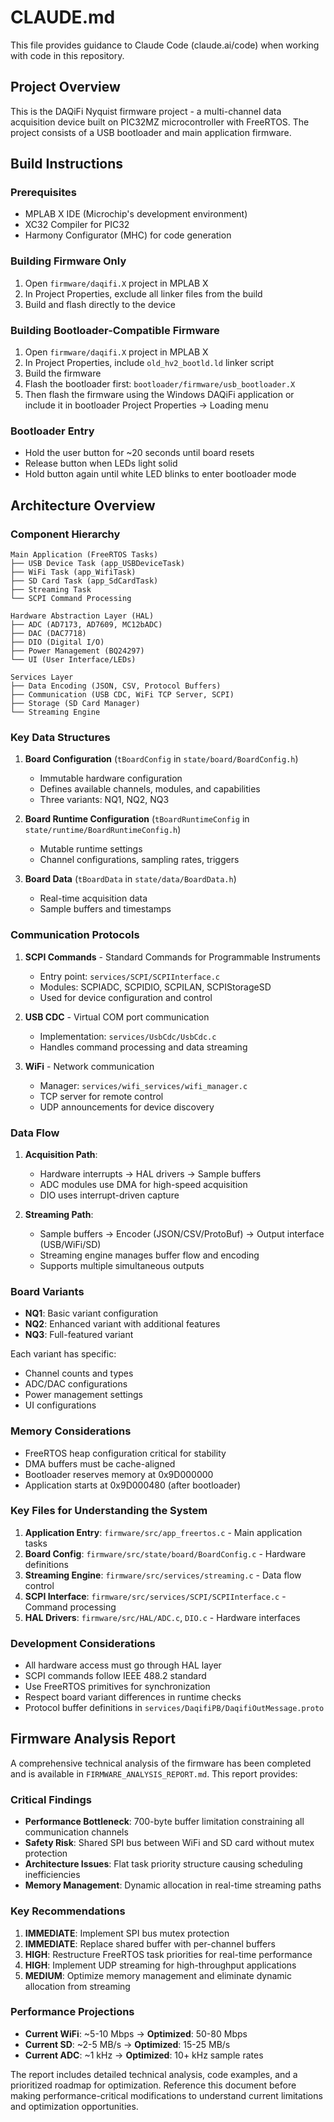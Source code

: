 # CLAUDE.md

This file provides guidance to Claude Code (claude.ai/code) when working with code in this repository.

## Project Overview

This is the DAQiFi Nyquist firmware project - a multi-channel data acquisition device built on PIC32MZ microcontroller with FreeRTOS. The project consists of a USB bootloader and main application firmware.

## Build Instructions

### Prerequisites
- MPLAB X IDE (Microchip's development environment)
- XC32 Compiler for PIC32
- Harmony Configurator (MHC) for code generation

### Building Firmware Only
1. Open `firmware/daqifi.X` project in MPLAB X
2. In Project Properties, exclude all linker files from the build
3. Build and flash directly to the device

### Building Bootloader-Compatible Firmware
1. Open `firmware/daqifi.X` project in MPLAB X
2. In Project Properties, include `old_hv2_bootld.ld` linker script
3. Build the firmware
4. Flash the bootloader first: `bootloader/firmware/usb_bootloader.X`
5. Then flash the firmware using the Windows DAQiFi application or include it in bootloader Project Properties → Loading menu

### Bootloader Entry
- Hold the user button for ~20 seconds until board resets
- Release button when LEDs light solid
- Hold button again until white LED blinks to enter bootloader mode

## Architecture Overview

### Component Hierarchy
```
Main Application (FreeRTOS Tasks)
├── USB Device Task (app_USBDeviceTask)
├── WiFi Task (app_WifiTask)
├── SD Card Task (app_SdCardTask)
├── Streaming Task
└── SCPI Command Processing
    
Hardware Abstraction Layer (HAL)
├── ADC (AD7173, AD7609, MC12bADC)
├── DAC (DAC7718)
├── DIO (Digital I/O)
├── Power Management (BQ24297)
└── UI (User Interface/LEDs)

Services Layer
├── Data Encoding (JSON, CSV, Protocol Buffers)
├── Communication (USB CDC, WiFi TCP Server, SCPI)
├── Storage (SD Card Manager)
└── Streaming Engine
```

### Key Data Structures

1. **Board Configuration** (`tBoardConfig` in `state/board/BoardConfig.h`)
   - Immutable hardware configuration
   - Defines available channels, modules, and capabilities
   - Three variants: NQ1, NQ2, NQ3

2. **Board Runtime Configuration** (`tBoardRuntimeConfig` in `state/runtime/BoardRuntimeConfig.h`)
   - Mutable runtime settings
   - Channel configurations, sampling rates, triggers

3. **Board Data** (`tBoardData` in `state/data/BoardData.h`)
   - Real-time acquisition data
   - Sample buffers and timestamps

### Communication Protocols

1. **SCPI Commands** - Standard Commands for Programmable Instruments
   - Entry point: `services/SCPI/SCPIInterface.c`
   - Modules: SCPIADC, SCPIDIO, SCPILAN, SCPIStorageSD
   - Used for device configuration and control

2. **USB CDC** - Virtual COM port communication
   - Implementation: `services/UsbCdc/UsbCdc.c`
   - Handles command processing and data streaming

3. **WiFi** - Network communication
   - Manager: `services/wifi_services/wifi_manager.c`
   - TCP server for remote control
   - UDP announcements for device discovery

### Data Flow

1. **Acquisition Path**:
   - Hardware interrupts → HAL drivers → Sample buffers
   - ADC modules use DMA for high-speed acquisition
   - DIO uses interrupt-driven capture

2. **Streaming Path**:
   - Sample buffers → Encoder (JSON/CSV/ProtoBuf) → Output interface (USB/WiFi/SD)
   - Streaming engine manages buffer flow and encoding
   - Supports multiple simultaneous outputs

### Board Variants

- **NQ1**: Basic variant configuration
- **NQ2**: Enhanced variant with additional features
- **NQ3**: Full-featured variant

Each variant has specific:
- Channel counts and types
- ADC/DAC configurations
- Power management settings
- UI configurations

### Memory Considerations

- FreeRTOS heap configuration critical for stability
- DMA buffers must be cache-aligned
- Bootloader reserves memory at 0x9D000000
- Application starts at 0x9D000480 (after bootloader)

### Key Files for Understanding the System

1. **Application Entry**: `firmware/src/app_freertos.c` - Main application tasks
2. **Board Config**: `firmware/src/state/board/BoardConfig.c` - Hardware definitions
3. **Streaming Engine**: `firmware/src/services/streaming.c` - Data flow control
4. **SCPI Interface**: `firmware/src/services/SCPI/SCPIInterface.c` - Command processing
5. **HAL Drivers**: `firmware/src/HAL/ADC.c`, `DIO.c` - Hardware interfaces

### Development Considerations

- All hardware access must go through HAL layer
- SCPI commands follow IEEE 488.2 standard
- Use FreeRTOS primitives for synchronization
- Respect board variant differences in runtime checks
- Protocol buffer definitions in `services/DaqifiPB/DaqifiOutMessage.proto`

## Firmware Analysis Report

A comprehensive technical analysis of the firmware has been completed and is available in `FIRMWARE_ANALYSIS_REPORT.md`. This report provides:

### Critical Findings
- **Performance Bottleneck**: 700-byte buffer limitation constraining all communication channels
- **Safety Risk**: Shared SPI bus between WiFi and SD card without mutex protection
- **Architecture Issues**: Flat task priority structure causing scheduling inefficiencies
- **Memory Management**: Dynamic allocation in real-time streaming paths

### Key Recommendations
1. **IMMEDIATE**: Implement SPI bus mutex protection
2. **IMMEDIATE**: Replace shared buffer with per-channel buffers
3. **HIGH**: Restructure FreeRTOS task priorities for real-time performance
4. **HIGH**: Implement UDP streaming for high-throughput applications
5. **MEDIUM**: Optimize memory management and eliminate dynamic allocation from streaming

### Performance Projections
- **Current WiFi**: ~5-10 Mbps → **Optimized**: 50-80 Mbps
- **Current SD**: ~2-5 MB/s → **Optimized**: 15-25 MB/s
- **Current ADC**: ~1 kHz → **Optimized**: 10+ kHz sample rates

The report includes detailed technical analysis, code examples, and a prioritized roadmap for optimization. Reference this document before making performance-critical modifications to understand current limitations and optimization opportunities.